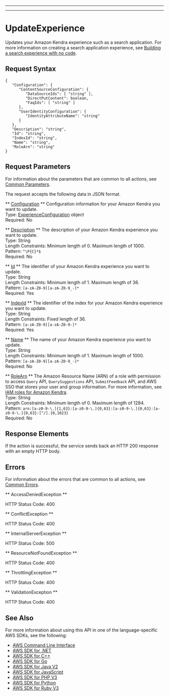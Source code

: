 --------

--------

# UpdateExperience<a name="API_UpdateExperience"></a>

Updates your Amazon Kendra experience such as a search application\. For more information on creating a search application experience, see [Building a search experience with no code](https://docs.aws.amazon.com/kendra/latest/dg/deploying-search-experience-no-code.html)\.

## Request Syntax<a name="API_UpdateExperience_RequestSyntax"></a>

```
{
   "Configuration": { 
      "ContentSourceConfiguration": { 
         "DataSourceIds": [ "string" ],
         "DirectPutContent": boolean,
         "FaqIds": [ "string" ]
      },
      "UserIdentityConfiguration": { 
         "IdentityAttributeName": "string"
      }
   },
   "Description": "string",
   "Id": "string",
   "IndexId": "string",
   "Name": "string",
   "RoleArn": "string"
}
```

## Request Parameters<a name="API_UpdateExperience_RequestParameters"></a>

For information about the parameters that are common to all actions, see [Common Parameters](CommonParameters.md)\.

The request accepts the following data in JSON format\.

 ** [Configuration](#API_UpdateExperience_RequestSyntax) **   <a name="Kendra-UpdateExperience-request-Configuration"></a>
Configuration information for your Amazon Kendra you want to update\.  
Type: [ExperienceConfiguration](API_ExperienceConfiguration.md) object  
Required: No

 ** [Description](#API_UpdateExperience_RequestSyntax) **   <a name="Kendra-UpdateExperience-request-Description"></a>
The description of your Amazon Kendra experience you want to update\.  
Type: String  
Length Constraints: Minimum length of 0\. Maximum length of 1000\.  
Pattern: `^\P{C}*$`   
Required: No

 ** [Id](#API_UpdateExperience_RequestSyntax) **   <a name="Kendra-UpdateExperience-request-Id"></a>
The identifier of your Amazon Kendra experience you want to update\.  
Type: String  
Length Constraints: Minimum length of 1\. Maximum length of 36\.  
Pattern: `[a-zA-Z0-9][a-zA-Z0-9_-]*`   
Required: Yes

 ** [IndexId](#API_UpdateExperience_RequestSyntax) **   <a name="Kendra-UpdateExperience-request-IndexId"></a>
The identifier of the index for your Amazon Kendra experience you want to update\.  
Type: String  
Length Constraints: Fixed length of 36\.  
Pattern: `[a-zA-Z0-9][a-zA-Z0-9-]*`   
Required: Yes

 ** [Name](#API_UpdateExperience_RequestSyntax) **   <a name="Kendra-UpdateExperience-request-Name"></a>
The name of your Amazon Kendra experience you want to update\.  
Type: String  
Length Constraints: Minimum length of 1\. Maximum length of 1000\.  
Pattern: `[a-zA-Z0-9][a-zA-Z0-9_-]*`   
Required: No

 ** [RoleArn](#API_UpdateExperience_RequestSyntax) **   <a name="Kendra-UpdateExperience-request-RoleArn"></a>
The Amazon Resource Name \(ARN\) of a role with permission to access `Query` API, `QuerySuggestions` API, `SubmitFeedback` API, and AWS SSO that stores your user and group information\. For more information, see [IAM roles for Amazon Kendra](https://docs.aws.amazon.com/kendra/latest/dg/iam-roles.html)\.  
Type: String  
Length Constraints: Minimum length of 0\. Maximum length of 1284\.  
Pattern: `arn:[a-z0-9-\.]{1,63}:[a-z0-9-\.]{0,63}:[a-z0-9-\.]{0,63}:[a-z0-9-\.]{0,63}:[^/].{0,1023}`   
Required: No

## Response Elements<a name="API_UpdateExperience_ResponseElements"></a>

If the action is successful, the service sends back an HTTP 200 response with an empty HTTP body\.

## Errors<a name="API_UpdateExperience_Errors"></a>

For information about the errors that are common to all actions, see [Common Errors](CommonErrors.md)\.

 ** AccessDeniedException **   
  
HTTP Status Code: 400

 ** ConflictException **   
  
HTTP Status Code: 400

 ** InternalServerException **   
  
HTTP Status Code: 500

 ** ResourceNotFoundException **   
  
HTTP Status Code: 400

 ** ThrottlingException **   
  
HTTP Status Code: 400

 ** ValidationException **   
  
HTTP Status Code: 400

## See Also<a name="API_UpdateExperience_SeeAlso"></a>

For more information about using this API in one of the language\-specific AWS SDKs, see the following:
+  [AWS Command Line Interface](https://docs.aws.amazon.com/goto/aws-cli/kendra-2019-02-03/UpdateExperience) 
+  [AWS SDK for \.NET](https://docs.aws.amazon.com/goto/DotNetSDKV3/kendra-2019-02-03/UpdateExperience) 
+  [AWS SDK for C\+\+](https://docs.aws.amazon.com/goto/SdkForCpp/kendra-2019-02-03/UpdateExperience) 
+  [AWS SDK for Go](https://docs.aws.amazon.com/goto/SdkForGoV1/kendra-2019-02-03/UpdateExperience) 
+  [AWS SDK for Java V2](https://docs.aws.amazon.com/goto/SdkForJavaV2/kendra-2019-02-03/UpdateExperience) 
+  [AWS SDK for JavaScript](https://docs.aws.amazon.com/goto/AWSJavaScriptSDK/kendra-2019-02-03/UpdateExperience) 
+  [AWS SDK for PHP V3](https://docs.aws.amazon.com/goto/SdkForPHPV3/kendra-2019-02-03/UpdateExperience) 
+  [AWS SDK for Python](https://docs.aws.amazon.com/goto/boto3/kendra-2019-02-03/UpdateExperience) 
+  [AWS SDK for Ruby V3](https://docs.aws.amazon.com/goto/SdkForRubyV3/kendra-2019-02-03/UpdateExperience) 